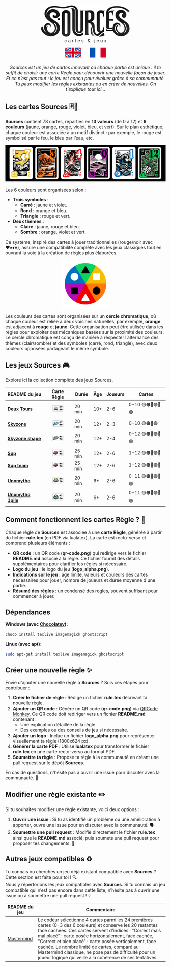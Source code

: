 <a name="sources"></a>
<p align="center">
  <picture>
    <source media="(prefers-color-scheme: dark)" srcset="assets/sources_dark_theme.png" height="100px" />
    <img src="assets/sources_light_theme.png" height="100px" />
  </picture>
  <br />
  c a r t e s &nbsp; & &nbsp; j e u x
</p>

<p align="center">
  <a href="https://github.com/Polyhedr/Sources/tree/english?tab=readme-ov-file#sources"><img src="rule_lib/english_crop.png" alt="English" width="50px" height="30px"></a>
  &nbsp;&nbsp;&nbsp;&nbsp;&nbsp;
  <a href="https://github.com/Polyhedr/Sources/tree/fran%C3%A7ais?tab=readme-ov-file#sources"><img src="rule_lib/french_crop.png" alt="French" width="50px" height="30px"></a>
</p>

<h6 align="center">
Sources est un jeu de cartes innovant où chaque partie est unique : il te suffit de choisir une carte Règle pour découvrir une nouvelle façon de jouer. 
Et ce n’est pas tout : le jeu est conçu pour évoluer grâce à sa communauté. Tu peux modifier les règles existantes ou en créer de nouvelles. On t'explique tout ici...
</h6>


## Les cartes Sources 🃏🎴  
**Sources** contient 78 cartes, réparties en **13 valeurs** (de 0 à 12) et **6 couleurs** (jaune, orange, rouge, violet, bleu, et vert). Sur le plan esthétique, chaque couleur est associée à un motif distinct : par exemple, le rouge est symbolisé par le feu, le bleu par l’eau, etc.

<p align="center">
<img src="assets/some_cards.jpg">
</p>

Les 6 couleurs sont organisées selon :  
- **Trois symboles** :  
  - **Carré** : jaune et violet.  
  - **Rond** : orange et bleu.
  - **Triangle** : rouge et vert.  
- **Deux thèmes** :  
  - **Claire** : jaune, rouge et bleu.  
  - **Sombre** : orange, violet et vert.  

Ce système, inspiré des cartes à jouer traditionnelles (rouge/noir avec ♥️♠️♦️♣️), assure une compatibilité complète avec les jeux classiques tout en ouvrant la voie à la création de règles plus élaborées.

<p align="center">
<img src="assets/color_ring.png" height="150px" />
</p>

Les couleurs des cartes sont organisées sur un **cercle chromatique**, où chaque couleur est reliée à deux voisines naturelles, par exemple, **orange** est adjacent à **rouge** et **jaune**. Cette organisation peut être utilisée dans les règles pour exploiter des mécaniques basées sur la proximité des couleurs. Le cercle chromatique est conçu de manière à respecter l’alternance des thèmes (clair/sombre) et des symboles (carré, rond, triangle), avec deux couleurs opposées partageant le même symbole. 

## Les jeux Sources 🎮
Explore ici la collection complète des jeux Sources.

|README du jeu|Carte Règle|Durée|Âge|Joueurs|Cartes|
|-------------|:---------:|-----|---|-------|------|
|**[Deux Tours](https://github.com/Polyhedr/Sources/tree/fran%C3%A7ais/rules/Deux_Tours#deux-tours)**|[<img src="https://github.com/Polyhedr/Sources/blob/fran%C3%A7ais/rules/Deux_Tours/Deux_Tours/rule_top.png" height=20px/>](https://github.com/Polyhedr/Sources/tree/fran%C3%A7ais/rules/Deux_Tours/Deux_Tours/rule.pdf)|20 min|10+|2-6|0-10 🟡🟠🔴🟣🔵🟢|
| **[Skyzone](https://github.com/Polyhedr/Sources/tree/fran%C3%A7ais/rules/Skyzone#skyzone)**|[<img src="https://github.com/Polyhedr/Sources/blob/fran%C3%A7ais/rules/Skyzone/Skyzone/rule_top.png" height=20px/>](https://github.com/Polyhedr/Sources/tree/fran%C3%A7ais/rules/Skyzone/Skyzone/rule.pdf)|20 min|12+|2-3|0-10 🟡🟠🔴🟣|
| **[Skyzone shape](https://github.com/Polyhedr/Sources/tree/fran%C3%A7ais/rules/Skyzone#skyzone-shape)**|[<img src="https://github.com/Polyhedr/Sources/blob/fran%C3%A7ais/rules/Skyzone/Skyzone_shape/rule_top.png" height=20px/>](https://github.com/Polyhedr/Sources/tree/fran%C3%A7ais/rules/Skyzone/Skyzone_shape/rule.pdf)|20 min|12+|2-4|0-12 🟡🟠🔴🟣🔵🟢|
| **[Sup](https://github.com/Polyhedr/Sources/tree/fran%C3%A7ais/rules/Sup#sup)**|[<img src="https://github.com/Polyhedr/Sources/blob/fran%C3%A7ais/rules/Sup/Sup/rule_top.png" height=20px/>](https://github.com/Polyhedr/Sources/tree/fran%C3%A7ais/rules/Sup/Sup/rule.pdf)|25 min|12+|2-6|1-12 🟡🟠🔴🟣🔵|
| **[Sup team](https://github.com/Polyhedr/Sources/tree/fran%C3%A7ais/rules/Sup#sup-team)**|[<img src="https://github.com/Polyhedr/Sources/blob/fran%C3%A7ais/rules/Sup/Sup_team/rule_top.png" height=20px/>](https://github.com/Polyhedr/Sources/tree/fran%C3%A7ais/rules/Sup/Sup_team/rule.pdf)|25 min|12+|2-6|1-12 🟡🟠🔴🟣🔵|
| **[Unomytho](https://github.com/Polyhedr/Sources/tree/fran%C3%A7ais/rules/Unomytho#unomytho)**|[<img src="https://github.com/Polyhedr/Sources/blob/fran%C3%A7ais/rules/Unomytho/Unomytho/rule_top.png" height=20px/>](https://github.com/Polyhedr/Sources/tree/fran%C3%A7ais/rules/Unomytho/Unomytho/rule.pdf)|20 min|6+|2-6|0-11 🟡🟠🔴🟣🔵🟢|
| **[Unomytho 1pile](https://github.com/Polyhedr/Sources/tree/fran%C3%A7ais/rules/Unomytho#unomytho-1pile)**|[<img src="https://github.com/Polyhedr/Sources/blob/fran%C3%A7ais/rules/Unomytho/Unomytho_1pile/rule_top.png" height=20px/>](https://github.com/Polyhedr/Sources/tree/fran%C3%A7ais/rules/Unomytho/Unomytho_1pile/rule.pdf)|20 min|6+|2-6|0-11 🟡🟠🔴🟣🔵🟢|

## Comment fonctionnent les cartes Règle ? 📄
Chaque règle de **Sources** est associée à une **carte Règle**, générée à partir du fichier **rule.tex** (en PDF via lualatex). La carte est recto-verso et comprend plusieurs éléments :

- **QR code** : un QR code (**qr-code.png**) qui redirige vers le fichier **README.md** associé à la règle. Ce fichier fournit des détails supplémentaires pour clarifier les règles si nécessaire.
- **Logo du jeu** : le logo du jeu (**logo_alpha.png**).
- **Indications sur le jeu** : âge limite, valeurs et couleurs des cartes nécessaires pour jouer, nombre de joueurs et durée moyenne d'une partie.
- **Résumé des règles** : un condensé des règles, souvent suffisant pour commencer à jouer.

## Dépendances
**Windows (avec [Chocolatey](https://community.chocolatey.org/)):**
```sh
choco install texlive imagemagick ghostscript
```
**Linux (avec apt):**
```sh
sudo apt-get install texlive imagemagick ghostscript
```

## Créer une nouvelle règle ✨
Envie d'ajouter une nouvelle règle à **Sources** ? Suis ces étapes pour contribuer :  
1. **Créer le fichier de règle** : Rédige un fichier **rule.tex** décrivant ta nouvelle règle.
2. **Ajouter un QR code** : Génère un QR code (**qr-code.png**) via [QRCode Monkey](https://www.qrcode-monkey.com/). Ce QR code doit rediriger vers un fichier **README.md** contenant :
   - Une explication détaillée de la règle.
   - Des exemples ou des conseils de jeu si nécessaire.
3. **Ajouter un logo** : Inclue un fichier **logo_alpha.png** pour représenter visuellement ta règle (1800x624 px).
4. **Générer la carte PDF** : Utilise **lualatex** pour transformer le fichier **rule.tex** en une carte recto-verso au format PDF.
5. **Soumettre ta règle** : Propose ta règle à la communauté en créant une pull request sur le dépôt **Sources**.

En cas de questions, n'hésite pas à ouvrir une issue pour discuter avec la communauté. 🚀

## Modifier une règle existante ✏️
Si tu souhaites modifier une règle existante, voici deux options :
1. **Ouvrir une issue** : Si tu as identifié un problème ou une amélioration à apporter, ouvre une issue pour en discuter avec la communauté. 🗣️
2. **Soumettre une pull request** : Modifie directement le fichier **rule.tex** ainsi que le **README.md** associé, puis soumets une pull request pour proposer tes changements. 🔧

## Autres jeux compatibles ♻️
Tu connais ou cherches un jeu déjà existant compatible avec **Sources** ? Cette section est faite pour toi ! 🔍  
Nous y répertorions les jeux compatibles avec **Sources**. Si tu connais un jeu compatible qui n’est pas encore dans cette liste, n’hésite pas à ouvrir une issue ou à soumettre une pull request ! 💡

|README du jeu|Commentaire|
|-------------|-----------|
|[Mastermind](https://fr.wikipedia.org/wiki/Mastermind)|Le codeur sélectionne 4 cartes parmi les 24 premières cartes (0-3 des 6 couleurs) et conserve les 20 restantes face cachées. Ces cartes servent d'indices : "Correct mais mal placé" : carte posée horizontalement, face cachée, "Correct et bien placé" : carte posée verticalement, face cachée. Le nombre limité de cartes, comparé au Mastermind classique, ne pose pas de difficulté pour un joueur logique qui veille à la cohérence de ses tentatives.|
